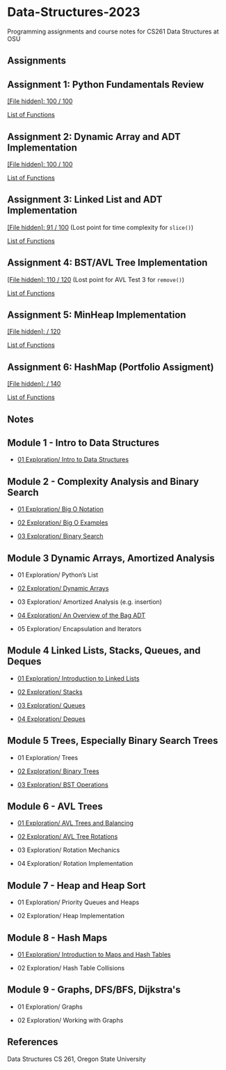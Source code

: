 # Data-Structures-2023
Programming assignments and course notes for CS261 Data Structures at OSU


## Assignments

## Assignment 1: Python Fundamentals Review

[\[File hidden\]: 100 / 100]()

[List of Functions](https://github.com/franceslinyc/Data-Structures-2023/blob/main/toc/A1.pdf)

## Assignment 2: Dynamic Array and ADT Implementation

[\[File hidden\]: 100 / 100]()

[List of Functions](https://github.com/franceslinyc/Data-Structures-2023/blob/main/toc/A2.pdf) 

## Assignment 3: Linked List and ADT Implementation

[\[File hidden\]: 91 / 100]() (Lost point for time complexity for `slice()`)

[List of Functions](https://github.com/franceslinyc/Data-Structures-2023/blob/main/toc/A3.pdf)

## Assignment 4: BST/AVL Tree Implementation

[\[File hidden\]: 110 / 120]() (Lost point for AVL Test 3 for `remove()`)

[List of Functions](https://github.com/franceslinyc/Data-Structures-2023/blob/main/toc/A4.pdf)

## Assignment 5: MinHeap Implementation

[\[File hidden\]:  / 120]() 

[List of Functions](https://github.com/franceslinyc/Data-Structures-2023/blob/main/toc/A5.pdf)

## Assignment 6: HashMap (Portfolio Assigment)

[\[File hidden\]:  / 140]()

[List of Functions](https://github.com/franceslinyc/Data-Structures-2023/blob/main/toc/A6.pdf)


## Notes

## Module 1 - Intro to Data Structures

- [01 Exploration/ Intro to Data Structures](https://github.com/franceslinyc/Data-Structures-2023/tree/main/Module%201%20-%20Intro%20to%20Data%20Structures/01%20Exploration:%20Intro%20to%20Data%20Structures)

## Module 2 - Complexity Analysis and Binary Search

- [01 Exploration/ Big O Notation](https://github.com/franceslinyc/Data-Structures-2023/tree/main/Module%202%20-%20Complexity%20Analysis%20and%20Binary%20Search/01%20Exploration:%20Big%20O%20Notation)

- [02 Exploration/ Big O Examples](https://github.com/franceslinyc/Data-Structures-2023/tree/main/Module%202%20-%20Complexity%20Analysis%20and%20Binary%20Search/02%20Exploration:%20Big%20O%20Examples)

- [03 Exploration/ Binary Search](https://github.com/franceslinyc/Data-Structures-2023/tree/main/Module%202%20-%20Complexity%20Analysis%20and%20Binary%20Search/03%20Exploration:%20Binary%20Search)




## Module 3 Dynamic Arrays, Amortized Analysis

- 01 Exploration/ Python’s List

- [02 Exploration/ Dynamic Arrays](https://github.com/franceslinyc/Data-Structures-2023/tree/main/Module%203%20-%20Dynamic%20Arrays%2C%20Amortized%20Analysis/02%20Exploration%3A%20Dynamic%20Arrays)

- 03 Exploration/ Amortized Analysis (e.g. insertion)

- [04 Exploration/ An Overview of the Bag ADT](https://github.com/franceslinyc/Data-Structures-2023/tree/main/Module%203%20-%20Dynamic%20Arrays%2C%20Amortized%20Analysis/04%20Exploration%3A%20An%20Overview%20of%20the%20Bag%20ADT)

- 05 Exploration/ Encapsulation and Iterators




## Module 4 Linked Lists, Stacks, Queues, and Deques

- [01 Exploration/ Introduction to Linked Lists](https://github.com/franceslinyc/Data-Structures-2023/tree/main/Module%204%20-%20Linked%20Lists%2C%20Stacks%2C%20Queues%2C%20and%20Deques/01%20Exploration:%20Introduction%20to%20Linked%20Lists)

- [02 Exploration/ Stacks](https://github.com/franceslinyc/Data-Structures-2023/tree/main/Module%204%20-%20Linked%20Lists%2C%20Stacks%2C%20Queues%2C%20and%20Deques/02%20Exploration:%20Stacks)

- [03 Exploration/ Queues](https://github.com/franceslinyc/Data-Structures-2023/tree/main/Module%204%20-%20Linked%20Lists%2C%20Stacks%2C%20Queues%2C%20and%20Deques/03%20Exploration:%20Queues)


- [04 Exploration/ Deques](https://github.com/franceslinyc/Data-Structures-2023/tree/main/Module%204%20-%20Linked%20Lists%2C%20Stacks%2C%20Queues%2C%20and%20Deques/04%20Exploration:%20Deques)




## Module 5 Trees, Especially Binary Search Trees

- 01 Exploration/ Trees

- [02 Exploration/ Binary Trees](https://github.com/franceslinyc/Data-Structures-2023/tree/main/Module%205%20-%20Trees%2C%20Especially%20Binary%20Search%20Trees/02%20Exploration%3A%20Binary%20Trees)

- [03 Exploration/ BST Operations](https://github.com/franceslinyc/Data-Structures-2023/tree/main/Module%205%20-%20Trees%2C%20Especially%20Binary%20Search%20Trees/03%20Exploration%3A%20BST%20Operations) 




## Module 6 - AVL Trees

- [01 Exploration/ AVL Trees and Balancing](https://github.com/franceslinyc/Data-Structures-2023/tree/main/Module%206%20-%20AVL%20Trees/01%20Exploration%3A%20AVL%20Trees%20and%20Balancing)

- [02 Exploration/ AVL Tree Rotations](https://github.com/franceslinyc/Data-Structures-2023/tree/main/Module%206%20-%20AVL%20Trees/02%20Exploration%3A%20AVL%20Tree%20Rotations)

- 03 Exploration/ Rotation Mechanics

- 04 Exploration/ Rotation Implementation


## Module 7 - Heap and Heap Sort

- 01 Exploration/ Priority Queues and Heaps

- 02 Exploration/ Heap Implementation



## Module 8 - Hash Maps
 
- [01 Exploration/ Introduction to Maps and Hash Tables](https://github.com/franceslinyc/Data-Structures-2023/tree/main/Module%208%20-%20Hash%20Maps/01%20Exploration%3A%20Introduction%20to%20Maps%20and%20Hash%20Tables)

- 02 Exploration/ Hash Table Collisions



## Module 9 - Graphs, DFS/BFS, Dijkstra's 

- 01 Exploration/ Graphs

- 02 Exploration/ Working with Graphs




## References 

Data Structures CS 261, Oregon State University 



